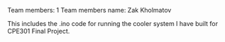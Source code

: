 Team members: 1
Team members name: Zak Kholmatov

This includes the .ino code for running the cooler system I have built for CPE301 Final Project.
